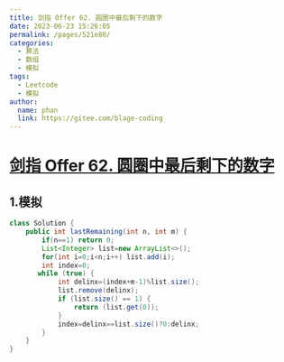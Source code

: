 ```yaml
---
title: 剑指 Offer 62. 圆圈中最后剩下的数字
date: 2023-06-23 15:26:05
permalink: /pages/521e80/
categories:
  - 算法
  - 数组
  - 模拟
tags:
  - Leetcode
  - 模拟
author: 
  name: phan
  link: https://gitee.com/blage-coding
---
```

# [剑指 Offer 62. 圆圈中最后剩下的数字](https://leetcode.cn/problems/yuan-quan-zhong-zui-hou-sheng-xia-de-shu-zi-lcof/)

## 1.模拟

```java
class Solution {
    public int lastRemaining(int n, int m) {
        if(n==1) return 0;
        List<Integer> list=new ArrayList<>();
        for(int i=0;i<n;i++) list.add(i);
        int index=0;
       while (true) {
            int delinx=(index+m-1)%list.size();
            list.remove(delinx);
            if (list.size() == 1) {
                return (list.get(0));
            }
            index=delinx==list.size()?0:delinx;
        }
    }
}
```

